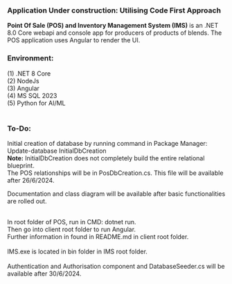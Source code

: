 <h3><b>Application Under construction: Utilising Code First Approach</b></h3>
<b>Point Of Sale (POS) and Inventory Management System (IMS)</b> is an .NET 8.0 Core webapi and console app for producers of products of blends.
The POS application uses Angular to render the UI.



<h3>Environment:</h3>

(1) .NET 8 Core
<br />
(2) NodeJs
<br />
(3) Angular
<br />
(4) MS SQL 2023
<br />
(5) Python for AI/ML
<br />
<br />
<h3>To-Do:</h3>

Initial creation of database by running command in Package Manager: Update-database InitialDbCreation <br />
<b>Note:</b> InitialDbCreation does not completely build the entire relational blueprint. <br />
The POS relationships will be in PosDbCreation.cs. This file will be available after 26/6/2024.

Documentation and class diagram will be available after basic functionalities are rolled out.

<br />
In root folder of POS, run in CMD:
dotnet run.
<br /> 
Then go into client root folder to run Angular. <br />
Further information in found in README.md in client root folder.<br /><br />
IMS.exe is located in bin folder in IMS root folder.<br/> <br/>
Authentication and Authorisation component and DatabaseSeeder.cs  will be available after 30/6/2024.






